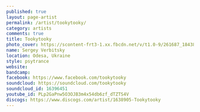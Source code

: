 ```yaml
---
published: true
layout: page-artist
permalink: /artist/tookytooky/
category: artists
comments: true
title: Tookytooky
photo_cover: https://scontent-frt3-1.xx.fbcdn.net/v/t1.0-9/261687_184385454953470_7040122_n.jpg?oh=2870fa698f6ac97893ca4da7ae9c08bf&oe=59B1C9D6
name: Sergey Verbitsky
location: Odesa, Ukraine
style: psytrance
website: 
bandcamp: 
facebook: https://www.facebook.com/tookytooky
soundcloud: https://soundcloud.com/tookytooky
soundcloud_id: 16396451
youtube_id: PLp2GaPnw5O3OJB3m4x54db6zf_dTZTS4V
discogs: https://www.discogs.com/artist/1638905-Tookytooky
---
```

